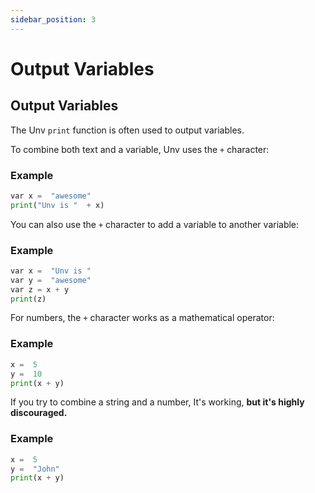 ```yaml
---
sidebar_position: 3
---
```

# Output Variables

## Output Variables

The Unv  `print`  function is often used to output variables.

To combine both text and a variable, Unv uses the  `+`  character:

### Example
```py
var x =  "awesome"  
print("Unv is "  + x)
```

You can also use the  `+`  character to add a variable to another variable:

### Example
```py
var x =  "Unv is "  
var y =  "awesome"  
var z = x + y  
print(z)
```

For numbers, the  `+`  character works as a mathematical operator:

### Example
```py
x =  5  
y =  10  
print(x + y)
```

If you try to combine a string and a number, It's working, **but it's highly discouraged.**

### Example
```py
x =  5  
y =  "John"  
print(x + y)
```
